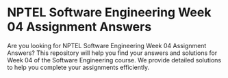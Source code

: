 # NPTEL Software Engineering Week 04 Assignment Answers

Are you looking for NPTEL Software Engineering Week 04 Assignment Answers? This repository will help you find your answers and solutions for Week 04 of the Software Engineering course. We provide detailed solutions to help you complete your assignments efficiently.